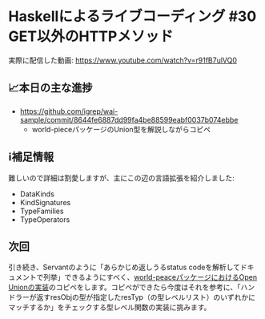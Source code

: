 # Haskellによるライブコーディング #30 GET以外のHTTPメソッド

実際に配信した動画: <https://www.youtube.com/watch?v=r91fB7ulVQ0>

## 📈本日の主な進捗

- <https://github.com/igrep/wai-sample/commit/8644fe6887dd99fa4be88599eabf0037b074ebbe>
    - world-pieceパッケージのUnion型を解説しながらコピペ

## ℹ️補足情報

難しいので詳細は割愛しますが、主にこの辺の言語拡張を紹介しました:

- DataKinds
- KindSignatures
- TypeFamilies
- TypeOperators

## 次回

引き続き、Servantのように「あらかじめ返しうるstatus codeを解析してドキュメントで列挙」できるようにすべく、[world-peaceパッケージにおけるOpen Unionの実装](https://github.com/cdepillabout/world-peace/blob/master/src/Data/WorldPeace/Union.hs)のコピペをします。コピペができたら今度はそれを参考に、「ハンドラーが返すresObjの型が指定したresTyp（の型レベルリスト）のいずれかにマッチするか」をチェックする型レベル関数の実装に挑みます。
